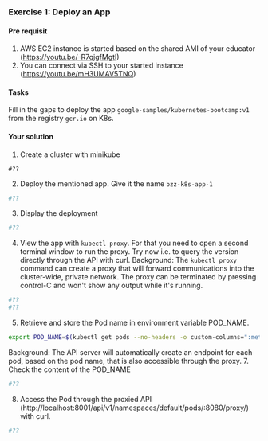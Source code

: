 ### Exercise 1: Deploy an App
####  Pre requisit
1. AWS EC2 instance is started based on the shared AMI of your educator (https://youtu.be/-R7qjgfMgtI)  
2. You can connect via SSH to your started instance (https://youtu.be/mH3UMAV5TNQ) 
#### Tasks
Fill in the gaps to deploy the app ```google-samples/kubernetes-bootcamp:v1``` from
the registry ```gcr.io``` on K8s.
#### Your solution
1. Create a cluster with minikube
```
#??
```
2. Deploy the mentioned app. Give it the name ```bzz-k8s-app-1```
```bash
#??
```
3. Display the deployment
```bash
#??
```
4. View the app with ```kubectl proxy```. For that you need to open a second terminal window to run the proxy. Try now i.e. to query the version directly through the API with curl.
Background: The ```kubectl proxy``` command can create a proxy that will forward communications into the cluster-wide, private network. The proxy can be terminated by pressing control-C and won't show any output while it's running.
```bash
#??
#??
```
5. Retrieve and store the Pod name in environment variable POD_NAME. 
```bash
export POD_NAME=$(kubectl get pods --no-headers -o custom-columns=":metadata.name") 
```
Background: The API server will automatically create an endpoint for each pod, based on the pod name, that is also accessible through the proxy.
7. Check the content of the POD_NAME
```bash
#??
```
8. Access the Pod through the proxied API (http://localhost:8001/api/v1/namespaces/default/pods/<POD-NAME>:8080/proxy/) with curl.
```bash
#??
```